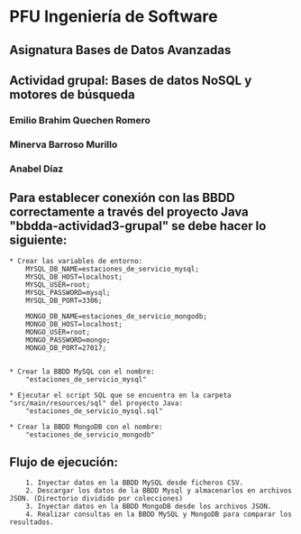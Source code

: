 # PFU Ingeniería de Software
## Asignatura Bases de Datos Avanzadas
## Actividad grupal: Bases de datos NoSQL y motores de búsqueda

### Emilio Brahim Quechen Romero
### Minerva Barroso Murillo
### Anabel Díaz


## Para establecer conexión con las BBDD correctamente a través del proyecto Java "bbdda-actividad3-grupal" se debe hacer lo siguiente:

	* Crear las variables de entorno:
		MYSQL_DB_NAME=estaciones_de_servicio_mysql;
		MYSQL_DB_HOST=localhost;
		MYSQL_USER=root;
		MYSQL_PASSWORD=mysql;
		MYSQL_DB_PORT=3306;
		
		MONGO_DB_NAME=estaciones_de_servicio_mongodb;
		MONGO_DB_HOST=localhost;
		MONGO_USER=root;
		MONGO_PASSWORD=mongo;
		MONGO_DB_PORT=27017;


	* Crear la BBDD MySQL con el nombre:
		"estaciones_de_servicio_mysql"
	
	* Ejecutar el script SQL que se encuentra en la carpeta "src/main/resources/sql" del proyecto Java:
		"estaciones_de_servicio_mysql.sql"

	* Crear la BBDD MongoDB con el nombre:
		"estaciones_de_servicio_mongodb"

## Flujo de ejecución:
		1. Inyectar datos en la BBDD MySQL desde ficheros CSV.
		2. Descargar los datos de la BBDD Mysql y almacenarlos en archivos JSON. (Directorio dividido por colecciones)
		3. Inyectar datos en la BBDD MongoDB desde los archivos JSON.
		4. Realizar consultas en la BBDD MySQL y MongoDB para comparar los resultados.

